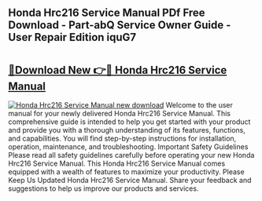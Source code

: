 ## Honda Hrc216 Service Manual PDf Free Download - Part-abQ Service Owner Guide - User Repair Edition iquG7

# <h2><a href="http://bc47025.oget.top/?id=Honda+Hrc216+Service+Manual">🔗Download New 👉🔴 Honda Hrc216 Service Manual</a></h2>

[![Honda Hrc216 Service Manual new download](https://i.imgur.com/5g1atiW.png)](http://bc47025.oget.top/?id=Honda+Hrc216+Service+Manual)
Welcome to the user manual for your newly delivered Honda Hrc216 Service Manual. This comprehensive guide is intended to help you get started with your product and provide you with a thorough understanding of its features, functions, and capabilities. You will find step-by-step instructions for installation, operation, maintenance, and troubleshooting. Important Safety Guidelines Please read all safety guidelines carefully before operating your new Honda Hrc216 Service Manual. This Honda Hrc216 Service Manual comes equipped with a wealth of features to maximize your productivity. Please Keep Us Updated Honda Hrc216 Service Manual. Share your feedback and suggestions to help us improve our products and services.
